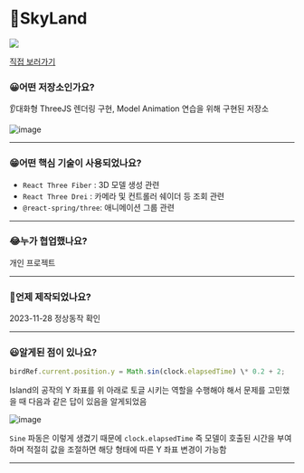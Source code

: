 # 🛫SkyLand

<img src="./src/assets/favicon.ico" />

[직접 보러가기](https://sky-land.vercel.app/)

### 😀어떤 저장소인가요?

👂대화형 ThreeJS 렌더링 구현, Model Animation 연습을 위해 구현된 저장소

![image](https://github.com/kwb020312/SkyLand/assets/46777310/b96f3380-bd2b-4f78-b5ee-6281f7692053)

---

### 😁어떤 핵심 기술이 사용되었나요?

- `React Three Fiber` : 3D 모델 생성 관련
- `React Three Drei` : 카메라 및 컨트롤러 쉐이더 등 조회 관련
- `@react-spring/three`: 애니메이션 그룹 관련

---

### 😂누가 협업했나요?

개인 프로젝트

---

### 🤣언제 제작되었나요?

2023-11-28 정상동작 확인

---

### 😃알게된 점이 있나요?

```javascript
birdRef.current.position.y = Math.sin(clock.elapsedTime) \* 0.2 + 2;
```
Island의 공작의 Y 좌표를 위 아래로 토글 시키는 역할을 수행해야 해서 문제를 고민했을 때 다음과 같은 답이 있음을 알게되었음

![image](https://github.com/kwb020312/SkyLand/assets/46777310/6b4ba8a7-d245-4b78-8f05-3c8142fc4f39)

`Sine` 파동은 이렇게 생겼기 때문에 `clock.elapsedTime` 즉 모델이 호출된 시간을 부여하며 적절히 값을 조절하면 해당 형태에 따른 Y 좌표 변경이 가능함

---
